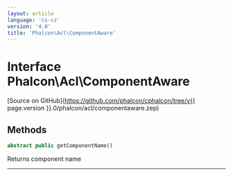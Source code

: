 ```yaml
---
layout: article
language: 'cs-cz'
version: '4.0'
title: 'Phalcon\Acl\ComponentAware'
---
```

# Interface **Phalcon\Acl\ComponentAware**

[Source on GitHub](https://github.com/phalcon/cphalcon/tree/v{{ page.version }}.0/phalcon/acl/componentaware.zep)

## Methods

```php
abstract public getComponentName()
```

Returns component name

* * *
